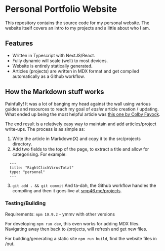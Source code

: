 # Personal Portfolio Website
This repository contains the source code for my personal website. The website itself covers an intro to my projects and a little about who I am.

## Features
 - Written in Typescript with NextJS/React.
 - Fully dynamic will scale (well) to most devices.
 - Website is entirely statically generated.
 - Articles (projects) are written in MDX format and get compiled automatically as a Github workflow.

## How the Markdown stuff works
Painfully! It was a lot of banging my head against the wall using various guides and resources to reach my goal of *easier* article creation / updating. What ended up being the most helpful article was [this one by Colby Fayock](https://spacejelly.dev/posts/how-to-source-mdx-content-in-next-js-to-dynamically-create-pages-for-a-blog).

The end result is a relatively easy way to maintain and add articles/project write-ups. The process is as simple as:

1. Write the article in Markdown(X) and copy it to the src/projects directory.
2. Add two fields to the top of the page, to extract a title and allow for categorising. For example:

```
  ---
  title: "RightClickVirusTotal"
  type: "personal"
  ---
```

3. `git add . && git commit` And ta-dah, the Github workflow handles the compiling and then it goes live at [smp46.me/projects](https://smp46.me/projects).

### Testing/Building
Requirements: `npm 10.9.2` - ymmv with other versions

For developing `npm run dev`, this even works for adding MDX files. Navigating away then back to /projects, will refresh and get new files.

For building/generating a static site `npm run build`, find the website files in /out.
